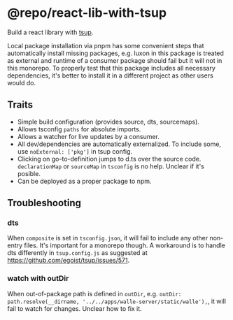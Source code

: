 # @repo/react-lib-with-tsup

Build a react library with [tsup](https://tsup.egoist.dev/).

Local package installation via pnpm has some convenient steps that automatically install missing packages, e.g. luxon in this package is treated as external and runtime of a consumer package should fail but it will not in this monorepo. To properly test that this package includes all necessary dependencies, it's better to install it in a different project as other users would do.

## Traits

* Simple build configuration (provides source, dts, sourcemaps).
* Allows tsconfig `paths` for absolute imports.
* Allows a watcher for live updates by a consumer.
* All dev/dependencies are automatically externalized. To include some, use `noExternal: ['pkg']` in tsup config.
* Clicking on go-to-definition jumps to d.ts over the source code. `declarationMap` or `sourceMap` in `tsconfig` is no help. Unclear if it's posible.
* Can be deployed as a proper package to npm.

## Troubleshooting

### dts

When `composite` is set in `tsconfig.json`, it will fail to include any other non-entry files. It's important for a monorepo though. A workaround is to handle dts differently in `tsup.config.js` as suggested at https://github.com/egoist/tsup/issues/571.

### watch with outDir

When out-of-package path is defined in `outDir`, e.g. `outDir: path.resolve(__dirname, '../../apps/walle-server/static/walle'),`, it will fail to watch for changes. Unclear how to fix it.